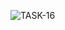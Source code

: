 ![TASK-16](https://github.com/AnbarasiC/TASK-16/assets/147256510/9d936356-59f4-4bf0-9a4d-9aefac8685f5)

